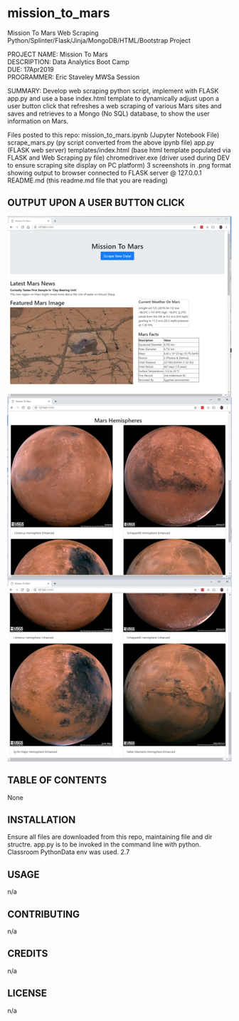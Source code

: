 # mission_to_mars
Mission To Mars Web Scraping Python/Splinter/Flask/Jinja/MongoDB/HTML/Bootstrap Project

PROJECT NAME: Mission To Mars  
DESCRIPTION: Data Analytics Boot Camp  
DUE: 17Apr2019  
PROGRAMMER:  Eric Staveley  MWSa Session  

SUMMARY:
Develop web scraping python script, implement with FLASK app.py and use a base index.html
template to dynamically adjust upon a user button click that refreshes a web scraping
of various Mars sites and saves and retrieves to a Mongo (No SQL) database, 
to show the user information on Mars.

Files posted to this repo:
mission_to_mars.ipynb (Jupyter Notebook File)
scrape_mars.py (py script converted from the above ipynb file)
app.py (FLASK web server)
templates/index.html (base html template populated via FLASK and Web Scraping py file)
chromedriver.exe (driver used during DEV to ensure scraping site display on PC platform)
3 screenshots in .png format showing output to browser connected to FLASK server @ 127.0.0.1
README.md (this readme.md file that you are reading)

## OUTPUT UPON A USER BUTTON CLICK

<img src="screenshot1.PNG" align="middle" alt="Screenshot1" width="550"/>
<img src="screenshot2.PNG" align="middle" alt="Screenshot2" width="550"/>
<img src="screenshot3.PNG" align="middle" alt="Screenshot3" width="550"/>

## TABLE OF CONTENTS

None  

## INSTALLATION
Ensure all files are downloaded from this repo, maintaining file and dir structre. 
app.py is to be invoked in the command line with python.  
Classroom  PythonData env was used.   2.7

## USAGE

n/a

## CONTRIBUTING

n/a

## CREDITS

n/a

## LICENSE

n/a

